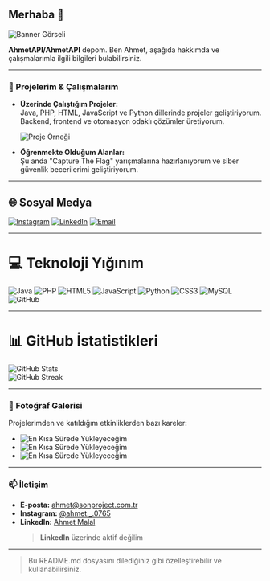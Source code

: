 ## Merhaba 👋

![Banner Görseli](https://via.placeholder.com/1200x300.png?text=AhmetAPI+Banner)

**AhmetAPI/AhmetAPI** depom. Ben Ahmet, aşağıda hakkımda ve çalışmalarımla ilgili bilgileri bulabilirsiniz.

---

### 🚀 Projelerim & Çalışmalarım

- **Üzerinde Çalıştığım Projeler:**  
  Java, PHP, HTML, JavaScript ve Python dillerinde projeler geliştiriyorum. Backend, frontend ve otomasyon odaklı çözümler üretiyorum.
  
  ![Proje Örneği](https://via.placeholder.com/600x300.png?text=Server+Project)

- **Öğrenmekte Olduğum Alanlar:**  
  Şu anda "Capture The Flag" yarışmalarına hazırlanıyorum ve siber güvenlik becerilerimi geliştiriyorum.

---

## 🌐 Sosyal Medya
[![Instagram](https://img.shields.io/badge/Instagram-%23E4405F.svg?logo=Instagram&logoColor=white)](https://www.instagram.com/ahmet._.0765/) 
[![LinkedIn](https://img.shields.io/badge/LinkedIn-%230077B5.svg?logo=linkedin&logoColor=white)](https://www.linkedin.com/in/ahmet-malal-019172352/) 
[![Email](https://img.shields.io/badge/Email-D14836?logo=gmail&logoColor=white)](mailto:ahmet@sonproject.com.tr)

---

# 💻 Teknoloji Yığınım
![Java](https://img.shields.io/badge/java-%23ED8B00.svg?style=for-the-badge&logo=openjdk&logoColor=white) 
![PHP](https://img.shields.io/badge/php-%23777BB4.svg?style=for-the-badge&logo=php&logoColor=white) 
![HTML5](https://img.shields.io/badge/html5-%23E34F26.svg?style=for-the-badge&logo=html5&logoColor=white) 
![JavaScript](https://img.shields.io/badge/javascript-%23323330.svg?style=for-the-badge&logo=javascript&logoColor=%23F7DF1E) 
![Python](https://img.shields.io/badge/python-3670A0?style=for-the-badge&logo=python&logoColor=ffdd54) 
![CSS3](https://img.shields.io/badge/css3-%231572B6.svg?style=for-the-badge&logo=css3&logoColor=white) 
![MySQL](https://img.shields.io/badge/mysql-4479A1.svg?style=for-the-badge&logo=mysql&logoColor=white) 
![GitHub](https://img.shields.io/badge/github-%23121011.svg?style=for-the-badge&logo=github&logoColor=white)

---

# 📊 GitHub İstatistikleri
![GitHub Stats](https://github-readme-stats.vercel.app/api?username=AhmetAPI&show_icons=true&theme=radical)  
![GitHub Streak](https://github-readme-streak-stats.herokuapp.com/?user=AhmetAPI&theme=radical)

---

### 📸 Fotoğraf Galerisi

Projelerimden ve katıldığım etkinliklerden bazı kareler:

- ![En Kısa Sürede Yükleyeceğim](https://via.placeholder.com/300x200.png?text=Galeri+1)
- ![En Kısa Sürede Yükleyeceğim](https://via.placeholder.com/300x200.png?text=Galeri+2)
- ![En Kısa Sürede Yükleyeceğim](https://via.placeholder.com/300x200.png?text=Galeri+3)

---

### 📫 İletişim

- **E-posta:** [ahmet@sonproject.com.tr](mailto:ahmet@sonproject.com.tr)  
- **Instagram:** [@ahmet._.0765](https://www.instagram.com/ahmet._.0765/)  
- **LinkedIn:** [Ahmet Malal](https://www.linkedin.com/in/ahmet-malal-019172352/)  
  > **LinkedIn** üzerinde aktif değilim  

---

> Bu README.md dosyasını dilediğiniz gibi özelleştirebilir ve kullanabilirsiniz.
